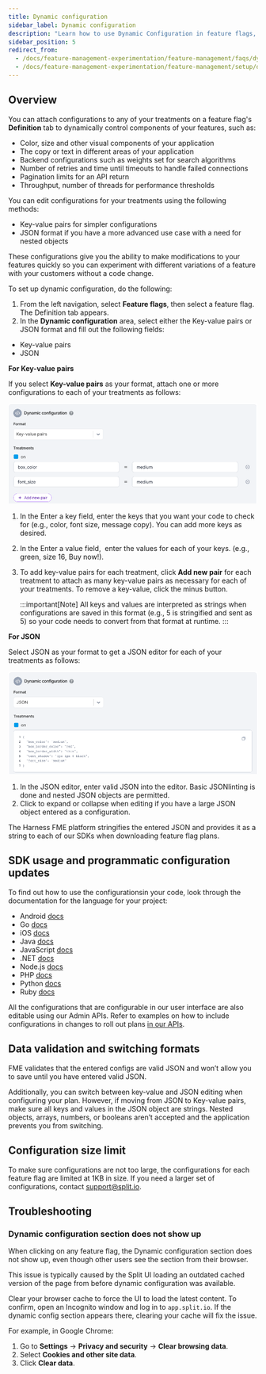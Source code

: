 ```yaml
---
title: Dynamic configuration
sidebar_label: Dynamic configuration
description: "Learn how to use Dynamic Configuration in feature flags, enabling you to deliver flexible, fine-tuned experiences by configuring flag treatments with customizable parameters. Learn how to set up, manage, and troubleshoot dynamic configurations to optimize your feature rollouts."
sidebar_position: 5
redirect_from:
  - /docs/feature-management-experimentation/feature-management/faqs/dynamic-configuration-section-does-not-show-up/
  - /docs/feature-management-experimentation/feature-management/setup/dynamic-configurations
---
```


## Overview

You can attach configurations to any of your treatments on a feature flag's **Definition** tab to dynamically control components of your features, such as:

* Color, size and other visual components of your application
* The copy or text in different areas of your application
* Backend configurations such as weights set for search algorithms
* Number of retries and time until timeouts to handle failed connections
* Pagination limits for an API return
* Throughput, number of threads for performance thresholds

You can edit configurations for your treatments using the following methods:

* Key-value pairs for simpler configurations
* JSON format if you have a more advanced use case with a need for nested objects

These configurations give you the ability to make modifications to your features quickly so you can experiment with different variations of a feature with your customers without a code change.

To set up dynamic configuration, do the following:

1. From the left navigation, select **Feature flags**, then select a feature flag. The Definition tab appears.
2. In the **Dynamic configuration** area, select either the Key-value pairs or JSON format and fill out the following fields:

  * Key-value pairs
  * JSON

**For Key-value pairs**

If you select **Key-value pairs** as your format, attach one or more configurations to each of your treatments as follows:


![](../static/dynamic-configurations-key-value-pairs.png)

1. In the Enter a key field, enter the keys that you want your code to check for (e.g., color, font size, message copy). You can add more keys as desired.
2. In the Enter a value field,  enter the values for each of your keys. (e.g., green, size 16, Buy now!).
3. To add key-value pairs for each treatment, click **Add new pair** for each treatment to attach as many key-value pairs as necessary for each of your treatments. To remove a key-value, click the minus button.

    :::important[Note]
    All keys and values are interpreted as strings when configurations are saved in this format (e.g., 5 is stringified and sent as 5) so your code needs to convert from that format at runtime.
    :::

**For JSON**

Select JSON as your format to get a JSON editor for each of your treatments as follows:

![](../static/dynamic-configurations-json.png)

1. In the JSON editor, enter valid JSON into the editor. Basic JSONlinting is done and nested JSON objects are permitted.
2. Click to expand or collapse when editing if you have a large JSON object entered as a configuration.

The Harness FME platform stringifies the entered JSON and provides it as a string to each of our SDKs when downloading feature flag plans.

## SDK usage and programmatic configuration updates

To find out how to use the configurationsin your code, look through the documentation for the language for your project:
* Android [docs](/docs/feature-management-experimentation/sdks-and-infrastructure/client-side-sdks/android-sdk#get-treatments-with-configurations) 
* Go [docs](/docs/feature-management-experimentation/sdks-and-infrastructure/server-side-sdks/go-sdk#get-treatments-with-configurations) 
* iOS [docs](/docs/feature-management-experimentation/sdks-and-infrastructure/client-side-sdks/ios-sdk#get-treatments-with-configurations)
* Java [docs](/docs/feature-management-experimentation/sdks-and-infrastructure/server-side-sdks/java-sdk#get-treatments-with-configurations)
* JavaScript [docs](/docs/feature-management-experimentation/sdks-and-infrastructure/client-side-sdks/javascript-sdk#get-treatments-with-configurations)
* .NET [docs](/docs/feature-management-experimentation/sdks-and-infrastructure/server-side-sdks/net-sdk#get-treatments-with-configurations)
* Node.js [docs](/docs/feature-management-experimentation/sdks-and-infrastructure/server-side-sdks/nodejs-sdk#get-treatments-with-configurations)
* PHP [docs](/docs/feature-management-experimentation/sdks-and-infrastructure/server-side-sdks/php-sdk#get-treatments-with-configurations)
* Python [docs](/docs/feature-management-experimentation/sdks-and-infrastructure/server-side-sdks/python-sdk#get-treatments-with-configurations)
* Ruby [docs](/docs/feature-management-experimentation/sdks-and-infrastructure/server-side-sdks/ruby-sdk#get-treatments-with-configurations) 

All the configurations that are configurable in our user interface are also editable using our Admin APIs. Refer to examples on how to include configurations in changes to roll out plans [in our APIs](https://docs.split.io/v2/reference#create-split-definition-in-environment).

## Data validation and switching formats

FME validates that the entered configs are valid JSON and won’t allow you to save until you have entered valid JSON.

Additionally, you can switch between key-value and JSON editing when configuring your plan. However, if moving from JSON to Key-value pairs, make sure all keys and values in the JSON object are strings. Nested objects, arrays, numbers, or booleans aren’t accepted and the application prevents you from switching.

## Configuration size limit

To make sure configurations are not too large, the configurations for each feature flag are limited at 1KB in size. If you need a larger set of configurations, contact support@split.io.

## Troubleshooting

### Dynamic configuration section does not show up

When clicking on any feature flag, the Dynamic configuration section does not show up, even though other users see the section from their browser.

This issue is typically caused by the Split UI loading an outdated cached version of the page from before dynamic configuration was available.

Clear your browser cache to force the UI to load the latest content. To confirm, open an Incognito window and log in to `app.split.io`. If the dynamic config section appears there, clearing your cache will fix the issue.

For example, in Google Chrome:

1. Go to **Settings** → **Privacy and security** → **Clear browsing data**.
1. Select **Cookies and other site data**.
1. Click **Clear data**.